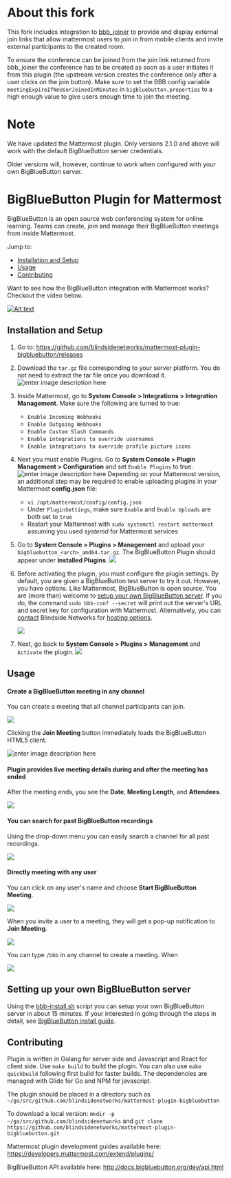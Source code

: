 # About this fork

This fork includes integration to [bbb_joiner](https://github.com/meso-unimpressed/bbb_joiner) to
provide and display external join links that allow mattermost users to join in
from mobile clients and invite external participants to the created room.

To ensure the conference can be joined from the join link returned from
bbb_joiner the conference has to be created as soon as a user initiates it from
this plugin (the upstream version creates the conference only after a user
clicks on the join button). Make sure to set the BBB config variable
`meetingExpireIfNoUserJoinedInMinutes` in `bigbluebutton.properties` to a high
enough value to give users enough time to join the meeting.

# Note
We have updated the Mattermost plugin. Only versions 2.1.0 and above will work with the default BigBlueButton server credentials.

Older versions will, however, continue to work when configured with your own BigBlueButton server.

# BigBlueButton Plugin for Mattermost
BigBlueButton is an open source web conferencing system for online learning. Teams can create, join and manage their BigBlueButton meetings from inside Mattermost.

Jump to:

- [Installation and Setup](#installation-and-setup)  
- [Usage](#usage)
- [Contributing](#contributing)

Want to see how the BigBlueButton integration with Mattermost works?  Checkout the video below.

[![Alt text](https://img.youtube.com/vi/gg7J9B4wGa4/0.jpg)](https://www.youtube.com/watch?v=gg7J9B4wGa4)

## Installation and Setup

 1. Go to: https://github.com/blindsidenetworks/mattermost-plugin-bigbluebutton/releases
 2. Download the `tar.gz` file corresponding to your server platform. You do not need to extract the tar file once you download it.![enter image description here](docs_images/download_binary.png)
 3. Inside Mattermost, go to **System Console > Integrations > Integration Management**. Make sure the following are turned to true:
	- `Enable Incoming Webhooks`
	- `Enable Outgoing Webhooks`
	- `Enable Custom Slash Commands`
	- `Enable integrations to override usernames`
	- `Enable integrations to override profile picture icons`
 4. Next you must enable Plugins. Go to **System Console > Plugin Management > Configuration** and set `Enable Plugins` to true. ![enter image description here](docs_images/enableplugins.png)
 Depending on your Mattermost version, an additional step may be required to enable uploading plugins in your Mattermost **config.json** file:
	 - `vi /opt/mattermost/config/config.json`
	 - Under `PluginSettings`, make sure `Enable` and `Enable Uploads` are both set to `true`
	 - Restart your Mattermost with `sudo systemctl restart mattermost` assuming you used *systemd* for Mattermost services
 5. Go to **System Console > Plugins > Management** and upload your `bigbluebutton_<arch>_amd64.tar.gz`. The BigBlueButton Plugin should appear under **Installed Plugins**.    ![
](docs_images/PluginManagement.png)
 6. Before activating the plugin, you must configure the plugin settings. By default, you are given a BigBlueButton test server to try it out. However, you have options.  Like Mattermost, BigBlueButton is open source.  You are (more than) welcome to [setup your own BigBlueButton server](http://docs.bigbluebutton.org/install/install.html#Install_).  If you do, the command `sudo bbb-conf --secret` will print out the server's URL and secret key for configuration with Mattermost.  Alternatively, you can [contact](https://blindsidenetworks.com/contact/) Blindside Networks for [hosting options](https://blindsidenetworks.com/services/).

	![](docs_images/BBBsettingspage.png)

 7. Next, go back to **System Console > Plugins > Management** and `Activate` the plugin. ![](docs_images/activate_plugin.png)


## Usage

#### Create a BigBlueButton meeting in any channel

You can create a meeting that all channel participants can join.

![](docs_images/createchannelheader.png)

Clicking the **Join Meeting** button immediately loads the BigBlueButton HTML5 client.

![enter image description here](docs_images/insideBBB.png)

#### Plugin provides live meeting details during and after the meeting has ended

After the meeting ends, you see the **Date**, **Meeting Length**, and **Attendees**.

![](docs_images/recordingmanagment.png)

#### You can search for past BigBlueButton recordings

Using the drop-down menu you can easily search a channel for all past recordings.

![](docs_images/view_recordings.png)

#### Directly meeting with any user

You can click on any user's name and choose **Start BigBlueButton Meeting**.

![](docs_images/popover.png)

When you invite a user to a meeting, they will get a pop-up notification to **Join Meeting**.

![](docs_images/popup_modal.png)

You can type `/bbb` in any channel to create a meeting.  When 

![](docs_images/slashcommand.png)

## Setting up your own BigBlueButton server

Using the [bbb-install.sh](https://github.com/bigbluebutton/bbb-install) script you can setup your own BigBlueButton server in about 15 minutes.  If your interested in going through the steps in detail, see [BigBlueButton install guide](http://docs.bigbluebutton.org/install/install.html).

## Contributing

Plugin is written in Golang for server side and Javascript and React for client side. Use `make build` to build the plugin. You can also use `make quickbuild` following first build for faster builds.
The dependencies are managed with Glide for Go and NPM for javascript.

The plugin should be placed in a directory such as `~/go/src/github.com/blindsidenetworks/mattermost-plugin-bigbluebutton`

To download a local version: `mkdir -p ~/go/src/github.com/blindsidenetworks` and `git clone https://github.com/blindsidenetworks/mattermost-plugin-bigbluebutton.git`

Mattermost plugin development guides available here: https://developers.mattermost.com/extend/plugins/

BigBlueButton API available here: http://docs.bigbluebutton.org/dev/api.html
